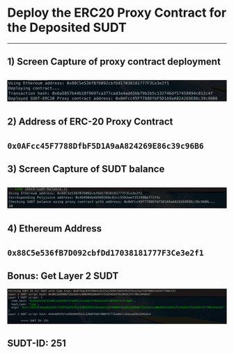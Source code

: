 # Deploy the ERC20 Proxy Contract for the Deposited SUDT
---
## 1) Screen Capture of proxy contract deployment
![](./ProxyContractDeployment.png)
---
## 2) Address of ERC-20 Proxy Contract 
``
0x0AFcc45F7788DfbF5D1A9aA824269E86c39c96B6
``
---
## 3) Screen Capture of SUDT balance
![](./SUDT-Balance.png)
---
## 4) Ethereum Address
``
0x88C5e536fB7D092cbfDd17038181777F3Ce3e2f1
``
---
## Bonus: Get Layer 2 SUDT
![](./SUDT-ID.png)
## SUDT-ID: 251
